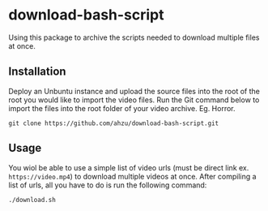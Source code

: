 # download-bash-script
Using this package to archive the scripts needed to download multiple files at once. 

## Installation
Deploy an Unbuntu instance and upload the source files into the root of the root you would like to import the video files.
Run the Git command below to import the files into the root folder of your video archive. Eg. Horror.
``` 
git clone https://github.com/ahzu/download-bash-script.git
```

## Usage
You wiol be able to use a simple list of video urls (must be direct link ex. ```https://video.mp4```) to download multiple videos at once. After compiling a list of urls, all you have to do is run the following command:

```
./download.sh
```


